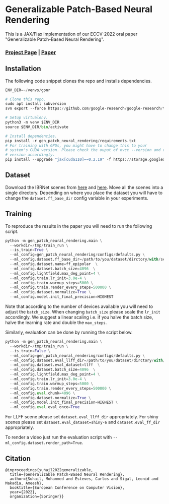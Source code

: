 # Generalizable Patch-Based Neural Rendering

This is a JAX/Flax implementation of our ECCV-2022 oral paper "Generalizable Patch-Based Neural Rendering".
### [Project Page](https://mohammedsuhail.net/gen_patch_neural_rendering/) | [Paper](https://arxiv.org/abs/2207.10662)

## Installation
The following code snippet clones the repo and installs dependencies.

```python
ENV_DIR=~/venvs/gpnr

# Clone this repo.
sudo apt install subversion
svn export --force https://github.com/google-research/google-research/trunk/gen_patch_neural_rendering

# Setup virtualenv.
python3 -m venv $ENV_DIR
source $ENV_DIR/bin/activate

# Install dependencies.
pip install -r gen_patch_neural_rendering/requirements.txt
# For training with GPUs, you might have to change this to your
# system's CUDA version. Please check the ouput of nvcc --version and change the
# version accordingly.
pip install --upgrade "jax[cuda110]==0.2.19" -f https://storage.googleapis.com/jax-releases/jax_releases.html
```

## Dataset

Download the IBRNet scenes from [here](https://drive.google.com/file/d/1rkzl3ecL3H0Xxf5WTyc2Swv30RIyr1R_/view) and [here](https://drive.google.com/file/d/1Uxw0neyiIn3Ve8mpRsO6A06KfbqNrWuq/view).
Move all the scenes into a single directory.
Depending on where you place the dataset you will have to change the `dataset.ff_base_dir` config variable in your experiments.

## Training
To reproduce the results in the paper you will need to run the following script.
```python
python -m gen_patch_neural_rendering.main \
  --workdir=/tmp/train_run \
  --is_train=True \
  --ml_config=gen_patch_neural_rendering/configs/defaults.py \
  --ml_config.dataset.ff_base_dir=/path/to/you/dataset/dirctory/with/scenes \
  --ml_config.dataset.name=ff_epipolar  \
  --ml_config.dataset.batch_size=4096  \
  --ml_config.lightfield.max_deg_point=4 \
  --ml_config.train.lr_init=3.0e-4 \
  --ml_config.train.warmup_steps=5000 \
  --ml_config.train.render_every_steps=500000 \
  --ml_config.dataset.normalize=True \
  --ml_config.model.init_final_precision=HIGHEST
```
Note that according to the number of devices available you will need to adjust
the `batch_size`. When changing `batch_size` please scale the `lr_init`
accordingly. We suggest a linear scaling i.e. if you halve the batch size, halve
the learning rate and double the `max_steps`.

Similarly, evaluation can be done by running the script below.
```python
python -m gen_patch_neural_rendering.main \
  --workdir=/tmp/train_run \
  --is_train=False \
  --ml_config=gen_patch_neural_rendering/configs/defaults.py \
  --ml_config.dataset.eval_llff_dir=/path/to/you/dataset/dirctory/with/scenes \
  --ml_config.dataset.eval_dataset=llff  \
  --ml_config.dataset.batch_size=4096  \
  --ml_config.lightfield.max_deg_point=4 \
  --ml_config.train.lr_init=3.0e-4 \
  --ml_config.train.warmup_steps=5000 \
  --ml_config.train.render_every_steps=500000 \
  --ml_config.eval.chunk=4096 \
  --ml_config.dataset.normalize=True \
  --ml_config.model.init_final_precision=HIGHEST \
  --ml_config.eval.eval_once=True
```

For LLFF scene please set `dataset.eval_llff_dir` appropriately.
For shiny scenes please set `dataset.eval_dataset=shiny-6` and `dataset.eval_ff_dir` appropriately.

To render a video just run the evaluation script with
`--ml_config.dataset.render_path=True`.

## Citation
```
@inproceedings{suhail2022generalizable,
  title={Generalizable Patch-Based Neural Rendering},
  author={Suhail, Mohammed and Esteves, Carlos and Sigal, Leonid and Makadia, Ameesh},
  booktitle={European Conference on Computer Vision},
  year={2022},
  organization={Springer}}
```

